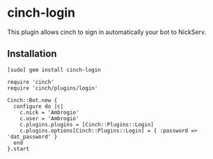 # cinch-login

This plugin allows cinch to sign in automatically your bot to NickServ.

## Installation
`[sudo] gem install cinch-login`

    require 'cinch'
    require 'cinch/plugins/login'

    Cinch::Bot.new {
      configure do |c|
        c.nick = 'Ambrogio'
        c.user = 'Ambrogio'
        c.plugins.plugins = [Cinch::Plugins::Login]
        c.plugins.options[Cinch::Plugins::Login] = { :password => 'dat_password' }
      end
    }.start
